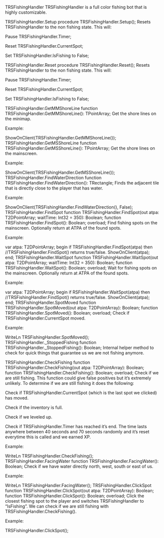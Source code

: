 TRSFishingHandler
TRSFishingHandler is a full color fishing bot that is highly customizable.

TRSFishingHandler.Setup
procedure TRSFishingHandler.Setup();
Resets TRSFishingHandler to the non fishing state. This will:

Pause TRSFishingHandler.Timer;

Reset TRSFishingHandler.CurrentSpot;

Set TRSFishingHandler.IsFishing to False;

TRSFishingHandler.Reset
procedure TRSFishingHandler.Reset();
Resets TRSFishingHandler to the non fishing state. This will:

Pause TRSFishingHandler.Timer;

Reset TRSFishingHandler.CurrentSpot;

Set TRSFishingHandler.IsFishing to False;

TRSFishingHandler.GetMMShoreLine
function TRSFishingHandler.GetMMShoreLine(): TPointArray;
Get the shore lines on the minimap.

Example:

ShowOnClient(TRSFishingHandler.GetMMShoreLine());
TRSFishingHandler.GetMSShoreLine
function TRSFishingHandler.GetMSShoreLine(): TPointArray;
Get the shore lines on the mainscreen.

Example:

ShowOnClient(TRSFishingHandler.GetMSShoreLine());
TRSFishingHandler.FindWaterDirection
function TRSFishingHandler.FindWaterDirection(): TRectangle;
Finds the adjacent tile that is directly close to the player that has water.

Example:

ShowOnClient(TRSFishingHandler.FindWaterDirection(), False);
TRSFishingHandler.FindSpot
function TRSFishingHandler.FindSpot(out atpa: T2DPointArray; waitTime: Int32 = 350): Boolean;
function TRSFishingHandler.FindSpot(): Boolean;  overload;
Find fishing spots on the mainscreen. Optionally return at ATPA of the found spots.

Example:

var
  atpa: T2DPointArray;
begin
  if TRSFishingHandler.FindSpot(atpa) then //TRSFishingHandler.FindSpot() returns true/false.
    ShowOnClient(atpa);
end;
TRSFishingHandler.WaitSpot
function TRSFishingHandler.WaitSpot(out atpa: T2DPointArray; waitTime: Int32 = 350): Boolean;
function TRSFishingHandler.WaitSpot(): Boolean;  overload;
Wait for fishing spots on the mainscreen. Optionally return at ATPA of the found spots.

Example:

var
  atpa: T2DPointArray;
begin
  if RSFishingHandler.WaitSpot(atpa) then //TRSFishingHandler.FindSpot() returns true/false.
    ShowOnClient(atpa);
end;
TRSFishingHandler.SpotMoved
function TRSFishingHandler.SpotMoved(out atpa: T2DPointArray): Boolean;
function TRSFishingHandler.SpotMoved(): Boolean;  overload;
Check if TRSFishingHandler.CurrentSpot moved.

Example:

WriteLn TRSFishingHandler.SpotMoved();
TRSFishingHandler._StoppedFishing
function TRSFishingHandler._StoppedFishing(): Boolean;
Internal helper method to check for quick things that guarantee us we are not fishing anymore.

TRSFishingHandler.CheckFishing
function TRSFishingHandler.CheckFishing(out atpa: T2DPointArray): Boolean;
function TRSFishingHandler.CheckFishing(): Boolean;  overload;
Check if we are still fishing. This function could give false positives but it’s extremely unlikely. To determine if we are still fishing it does the following:

Check if TRSFishingHandler.CurrentSpot (which is the last spot we clicked) has moved.

Check if the inventory is full.

Check if we leveled up.

Check if TRSFishingHandler.Timer has reached it’s end. The time lasts anywhere between 40 seconds and 70 seconds randomly and it’s reset everytime this is called and we earned XP.

Example:

WriteLn TRSFishingHandler.CheckFishing();
TRSFishingHandler.FacingWater
function TRSFishingHandler.FacingWater(): Boolean;
Check if we have water directly north, west, south or east of us.

Example:

WriteLn TRSFishingHandler.FacingWater();
TRSFishingHandler.ClickSpot
function TRSFishingHandler.ClickSpot(out atpa: T2DPointArray): Boolean;
function TRSFishingHandler.ClickSpot(): Boolean;  overload;
Click the closest fishing spot to the player and switches TRSFishingHandler to “IsFishing”. We can check if we are still fishing with TRSFishingHandler.CheckFishing().

Example:

TRSFishingHandler.ClickSpot();